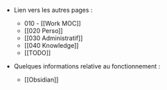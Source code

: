 - Lien vers les autres pages :
	- 010 - [[Work MOC]]
	- [[020 Perso]]
	- [[030 Administratif]]
	- [[040 Knowledge]]
	- [[TODO]]

- Quelques informations relative au fonctionnement :
	- [[Obsidian]]

